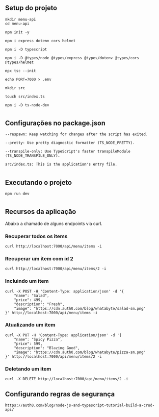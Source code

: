 ## Setup do projeto
    mkdir menu-api
    cd menu-api

    npm init -y

    npm i express dotenv cors helmet

    npm i -D typescript

    npm i -D @types/node @types/express @types/dotenv @types/cors @types/helmet

    npx tsc --init

    echo PORT=7000 > .env

    mkdir src

    touch src/index.ts

    npm i -D ts-node-dev
#
## Configurações no package.json
    --respawn: Keep watching for changes after the script has exited.

    --pretty: Use pretty diagnostic formatter (TS_NODE_PRETTY).

    --transpile-only: Use TypeScript's faster transpileModule (TS_NODE_TRANSPILE_ONLY).

    src/index.ts: This is the application's entry file.
#
## Executando o projeto
    npm run dev
#
## Recursos da aplicação
Abaixo a chamado de alguns endpoints via curl.

### Recuperar todos os items
    curl http://localhost:7000/api/menu/items -i

### Recuperar um item com id 2
    curl http://localhost:7000/api/menu/items/2 -i

### Incluindo um item
    curl -X POST -H 'Content-Type: application/json' -d '{
        "name": "Salad",
        "price": 499,
        "description": "Fresh",
        "image": "https://cdn.auth0.com/blog/whatabyte/salad-sm.png"
    }' http://localhost:7000/api/menu/items -i

### Atualizando um item
    curl -X PUT -H 'Content-Type: application/json' -d '{
        "name": "Spicy Pizza",
        "price": 599,
        "description": "Blazing Good",
        "image": "https://cdn.auth0.com/blog/whatabyte/pizza-sm.png"
    }' http://localhost:7000/api/menu/items/2 -i

### Deletando um item
    curl -X DELETE http://localhost:7000/api/menu/items/2 -i

## Configurando regras de segurança 
    https://auth0.com/blog/node-js-and-typescript-tutorial-build-a-crud-api/